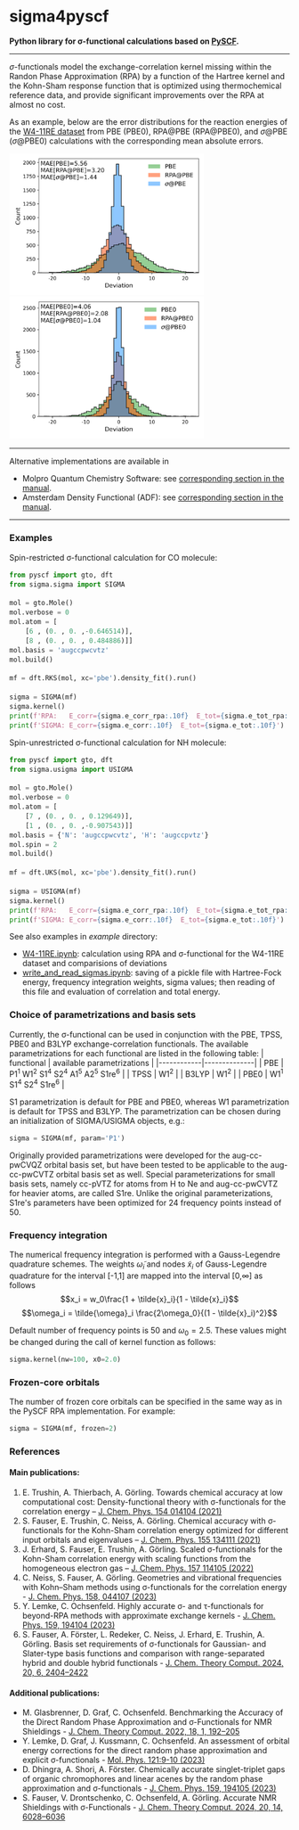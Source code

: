 # sigma4pyscf

**Python library for σ-functional calculations based on [PySCF](https://pyscf.org/).** 

---

$\sigma$-functionals model the exchange-correlation kernel missing within the Randon Phase Approximation (RPA) by a function of the Hartree kernel and the Kohn-Sham response function that is optimized using thermochemical reference data, and provide significant improvements over the RPA at almost no cost.

As an example, below are the error distributions for the reaction energies of the [W4-11RE dataset](https://pubs.rsc.org/en/content/articlelanding/2017/cp/c7cp00757d) from PBE (PBE0), RPA@PBE (RPA@PBE0), and $\sigma$@PBE ($\sigma$@PBE0) calculations with the corresponding mean absolute errors.

<img src="/examples/W4-11RE/PBE_W4_11RE.png" alt="drawing" width="350"/><img src="examples/W4-11RE/PBE0_W4_11RE.png" alt="drawing" width="350"/>

---

Alternative implementations are available in
- Molpro Quantum Chemistry Software: see [corresponding section in the manual](https://www.molpro.net/manual/doku.php?id=kohn-sham_random-phase_approximation#rirpa_program).
- Amsterdam Density Functional (ADF): see [corresponding section in the manual](https://www.scm.com/doc/ADF/Input/Density_Functional.html#sigma-functional).

---

### Examples
Spin-restricted σ-functional calculation for CO molecule:
```python
from pyscf import gto, dft
from sigma.sigma import SIGMA

mol = gto.Mole()
mol.verbose = 0
mol.atom = [
    [6 , (0. , 0. ,-0.646514)],
    [8 , (0. , 0. , 0.484886)]]
mol.basis = 'augccpwcvtz'
mol.build()

mf = dft.RKS(mol, xc='pbe').density_fit().run()

sigma = SIGMA(mf)
sigma.kernel()
print(f'RPA:   E_corr={sigma.e_corr_rpa:.10f}  E_tot={sigma.e_tot_rpa:.10f}')
print(f'SIGMA: E_corr={sigma.e_corr:.10f}  E_tot={sigma.e_tot:.10f}')

```
Spin-unrestricted σ-functional calculation for NH molecule:
```python
from pyscf import gto, dft
from sigma.usigma import USIGMA

mol = gto.Mole()
mol.verbose = 0
mol.atom = [
    [7 , (0. , 0. , 0.129649)],
    [1 , (0. , 0. ,-0.907543)]]
mol.basis = {'N': 'augccpwcvtz', 'H': 'augccpvtz'}
mol.spin = 2
mol.build()

mf = dft.UKS(mol, xc='pbe').density_fit().run()

sigma = USIGMA(mf)
sigma.kernel()
print(f'RPA:   E_corr={sigma.e_corr_rpa:.10f}  E_tot={sigma.e_tot_rpa:.10f}')
print(f'SIGMA: E_corr={sigma.e_corr:.10f}  E_tot={sigma.e_tot:.10f}')
```
See also examples in *example* directory:
- [W4-11RE.ipynb](/examples/W4-11RE/W4-11RE.ipynb): calculation using RPA and σ-functional for the W4-11RE dataset and comparisions of deviations
- [write_and_read_sigmas.ipynb](/examples/write_and_read_sigmas.ipynb): saving of a pickle file with Hartree-Fock energy, frequency integration weights, sigma values; then reading of this file and evaluation of correlation and total energy.

### Choice of parametrizations and basis sets
Currently, the σ-functional can be used in conjunction with the PBE, TPSS,  PBE0 and B3LYP exchange-correlation functionals. The available parametrizations for each functional are listed in the following table:
| functional | available parametrizations |
|------------|--------------|
| PBE        | P1<sup>1</sup> W1<sup>2</sup> S1<sup>4</sup> S2<sup>4</sup> A1<sup>5</sup> A2<sup>5</sup> S1re<sup>6</sup> |
| TPSS       | W1<sup>2</sup> |
| B3LYP      | W1<sup>2</sup> |
| PBE0       | W1<sup>1</sup> S1<sup>4</sup> S2<sup>4</sup> S1re<sup>6</sup> |

S1 parametrization is default for PBE and PBE0, whereas W1 parametrization is default for TPSS and B3LYP. The parametrization can be chosen during an initialization of SIGMA/USIGMA objects, e.g.:
```python
sigma = SIGMA(mf, param='P1')
```
Originally provided parametrizations were developed for the aug-cc-pwCVQZ orbital basis set, but have been tested to be applicable to the aug-cc-pwCVTZ orbital basis set as well. Special parameterizations for small basis sets, namely cc-pVTZ for atoms from H to Ne and aug-cc-pwCVTZ for heavier atoms, are called S1re. Unlike the original parameterizations, S1re's parameters have been optimized for 24 frequency points instead of 50.

### Frequency integration
The numerical frequency integration is performed with a Gauss-Legendre quadrature schemes. The weights $\tilde{\omega}_i$ and nodes $\tilde{x}_i$ of Gauss-Legendre quadrature for the interval [-1,1] are mapped into the interval [0,∞] as follows
$$x_i = w_0\frac{1 + \tilde{x}_i}{1 - \tilde{x}_i}$$
$$\omega_i = \tilde{\omega}_i \frac{2\omega_0}{(1 - \tilde{x}_i)^2}$$

Default number of frequency points is 50 and $\omega_0=2.5$. These values might be changed during the call of kernel function as follows:
```python
sigma.kernel(nw=100, x0=2.0)
```

### Frozen-core orbitals
The number of frozen core orbitals can be specified in the same way as in the PySCF RPA implementation. For example:
```python
sigma = SIGMA(mf, frozen=2)
```

### References
#### Main publications:
1. E. Trushin, A. Thierbach, A. Görling. Towards chemical accuracy at low computational cost: Density-functional theory with σ-functionals for the correlation energy – [J. Chem. Phys. 154 014104 (2021)](https://doi.org/10.1063/5.0026849)
2. S. Fauser, E. Trushin, C. Neiss, A. Görling. Chemical accuracy with σ-functionals for the Kohn-Sham correlation energy optimized for different input orbitals and eigenvalues – [J. Chem. Phys. 155 134111 (2021)](https://doi.org/10.1063/5.0059641)
3. J. Erhard, S. Fauser, E. Trushin, A. Görling. Scaled σ-functionals for the Kohn-Sham correlation energy with scaling functions from the homogeneous electron gas – [J. Chem. Phys. 157 114105 (2022)](https://doi.org/10.1063/5.0101641)
4. C. Neiss, S. Fauser, A. Görling. Geometries and vibrational frequencies with Kohn–Sham methods using σ-functionals for the correlation energy - [J. Chem. Phys. 158, 044107 (2023)](https://doi.org/10.1063/5.0129524)
5. Y. Lemke, C. Ochsenfeld. Highly accurate σ- and τ-functionals for beyond-RPA methods with approximate exchange kernels - [J. Chem. Phys. 159, 194104 (2023)](https://doi.org/10.1063/5.0173042)
6. S. Fauser, A. Förster, L. Redeker, C. Neiss, J. Erhard, E. Trushin, A. Görling. Basis set requirements of σ-functionals for Gaussian- and Slater-type basis functions and comparison with range-separated hybrid and double hybrid functionals - [J. Chem. Theory Comput. 2024, 20, 6, 2404–2422](https://doi.org/10.1021/acs.jctc.3c01132)

#### Additional publications:
- M. Glasbrenner, D. Graf, C. Ochsenfeld. Benchmarking the Accuracy of the Direct Random Phase Approximation and σ-Functionals for NMR Shieldings - [J. Chem. Theory Comput. 2022, 18, 1, 192–205](https://doi.org/10.1021/acs.jctc.1c00866)
- Y. Lemke, D. Graf, J. Kussmann, C. Ochsenfeld. An assessment of orbital energy corrections for the direct random phase approximation and explicit σ-functionals - [Mol. Phys. 121:9-10 (2023)](https://doi.org/10.1080/00268976.2022.2098862)
- D. Dhingra, A. Shori, A. Förster. Chemically accurate singlet-triplet gaps of organic chromophores and linear acenes by the random phase approximation and σ-functionals - [J. Chem. Phys. 159, 194105 (2023)](https://doi.org/10.1063/5.0177528)
- S. Fauser, V. Drontschenko, C. Ochsenfeld, A. Görling. Accurate NMR Shieldings with σ-Functionals - [J. Chem. Theory Comput. 2024, 20, 14, 6028–6036](https://doi.org/10.1021/acs.jctc.4c00512)
